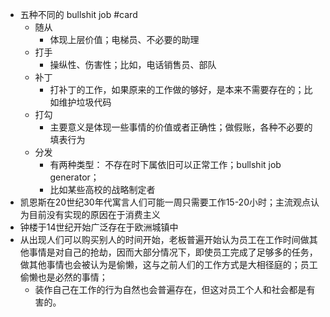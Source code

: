 - 五种不同的 bullshit job #card  
	- 随从  
		- 体现上层价值；电梯员、不必要的助理  
	- 打手  
		- 操纵性、伤害性；比如，电话销售员、部队  
	- 补丁  
		- 打补丁的工作，如果原来的工作做的够好，是本来不需要存在的；比如维护垃圾代码  
	- 打勾  
		- 主要意义是体现一些事情的价值或者正确性；做假账，各种不必要的填表行为  
	- 分发  
		- 有两种类型： 不存在时下属依旧可以正常工作；bullshit job generator；  
		- 比如某些高校的战略制定者  
- 凯恩斯在20世纪30年代寓言人们可能一周只需要工作15-20小时；主流观点认为目前没有实现的原因在于消费主义  
- 钟楼于14世纪开始广泛存在于欧洲城镇中  
- 从出现人们可以购买别人的时间开始，老板普遍开始认为员工在工作时间做其他事情是对自己的抢劫，因而大部分情况下，即使员工完成了足够多的任务，做其他事情也会被认为是偷懒，这与之前人们的工作方式是大相径庭的；员工偷懒也是必然的事情；  
	- 装作自己在工作的行为自然也会普遍存在，但这对员工个人和社会都是有害的。  